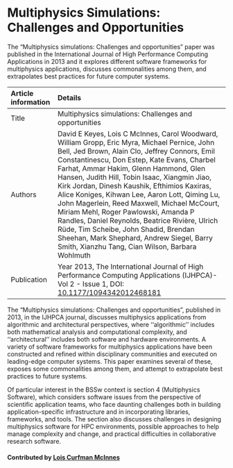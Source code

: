 # Multiphysics Simulations: Challenges and Opportunities

The “Multiphysics simulations: Challenges and opportunities” paper was published in the International Journal of High Performance Computing Applications in 2013 and it explores different software frameworks for multiphysics applications, discusses commonalities among them, and extrapolates best practices for future computer systems.


**Article information** | **Details** 
:--- | :---
Title  | Multiphysics simulations: Challenges and opportunities
Authors | David E Keyes, Lois C McInnes, Carol Woodward, William Gropp, Eric Myra, Michael Pernice, John Bell, Jed Brown, Alain Clo, Jeffrey Connors, Emil Constantinescu, Don Estep, Kate Evans, Charbel Farhat, Ammar Hakim, Glenn Hammond, Glen Hansen, Judith Hill, Tobin Isaac, Xiangmin Jiao, Kirk Jordan, Dinesh Kaushik, Efthimios Kaxiras, Alice Koniges, Kihwan Lee, Aaron Lott, Qiming Lu, John Magerlein, Reed Maxwell, Michael McCourt, Miriam Mehl, Roger Pawlowski, Amanda P Randles, Daniel Reynolds, Beatrice Rivière, Ulrich Rüde, Tim Scheibe, John Shadid, Brendan Sheehan, Mark Shephard, Andrew Siegel, Barry Smith, Xianzhu Tang, Cian Wilson, Barbara Wohlmuth
Publication | Year 2013, The International Journal of High Performance Computing Applications (IJHPCA)- Vol 2 - Issue 1, DOI: [10.1177/1094342012468181](https://doi.org/10.1177/1094342012468181)


The “Multiphysics simulations: Challenges and opportunities”, published in 2013, in the IJHPCA journal, discusses multiphysics applications from algorithmic and architectural perspectives, where ‘‘algorithmic’’ includes both mathematical analysis and computational complexity, and ‘‘architectural’’ includes both software and hardware environments. A variety of software frameworks for multiphysics applications have been constructed and refined within disciplinary communities and executed on leading-edge computer systems. This paper examines several of these, exposes some commonalities among them, and attempt to extrapolate best practices to future systems. 

Of particular interest in the BSSw context is section 4 (Multiphysics Software), which considers software issues from the perspective of scientific application teams, who face daunting challenges both in building application-specific infrastructure and in incorporating libraries, frameworks, and tools.  The section also discusses challenges in designing multiphysics software for HPC environments, possible approaches to help manage complexity and change, and practical difficulties in collaborative research software.

#### Contributed by [Lois Curfman McInnes](https://github.com/curfman)

<!---
Publish: yes
Categories: planning, performance
Topics: software interoperability, high-performance computing
Tags: paper
Level: 2
Prerequisites: defaults
Aggregate: none
--->
